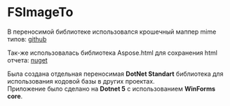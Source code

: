 # FSImageTo

В переносимой библиотеке использовался крошечный маппер mime типов: [github](https://github.com/zone117x/MimeMapping)

Так-же использовалась библиотека Aspose.html для сохранения html отчета: [nuget](https://www.nuget.org/packages/Aspose.HTML/21.9.0/ReportAbuse)

Была создана отдельная переносимая **DotNet Standart** библиотека для использования кодовой базы в других проектах.  
Приложение было сделано на **Dotnet 5** с использованием **WinForms core**.  
